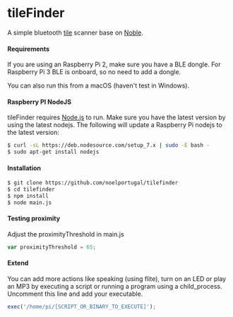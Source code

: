 # tileFinder

A simple bluetooth [tile](https://www.thetileapp.com/) scanner base on [Noble](https://github.com/sandeepmistry/noble).

#### Requirements
If you are using an Raspberry Pi 2, make sure you have a BLE dongle. For Raspberry Pi 3 BLE is onboard, so no need to add a dongle.

You can also run this from a macOS (haven't test in Windows).

#### Raspberry PI NodeJS

tileFinder requires [Node.js](https://nodejs.org/) to run. Make sure you have the latest version by using the latest nodejs. The following will update a Raspberry Pi nodejs to the latest version:
```sh
$ curl -sL https://deb.nodesource.com/setup_7.x | sudo -E bash -
$ sudo apt-get install nodejs
```
#### Installation
```sh
$ git clone https://github.com/noelportugal/tilefinder
$ cd tilefinder
$ npm install
$ node main.js
```
#### Testing proximity
Adjust the proximityThreshold in main.js
```javascript
var proximityThreshold = 65;
```
#### Extend
You can add more actions like speaking (using flite), turn on an LED or play an MP3 by executing a script or running a program using a child_process. Uncomment this line and add your executable.
```javascript
exec('/home/pi/[SCRIPT_OR_BINARY_TO_EXECUTE]');
```
